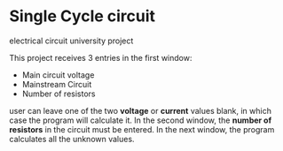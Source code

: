 # Single Cycle circuit
electrical circuit university project 

This project receives 3 entries in the first window:
- Main circuit voltage
- Mainstream Circuit
- Number of resistors

user can leave one of the two **voltage** or **current** values blank, in which case the program will calculate it.
In the second window, the **number of resistors** in the circuit must be entered.
In the next window, the program calculates all the unknown values.
